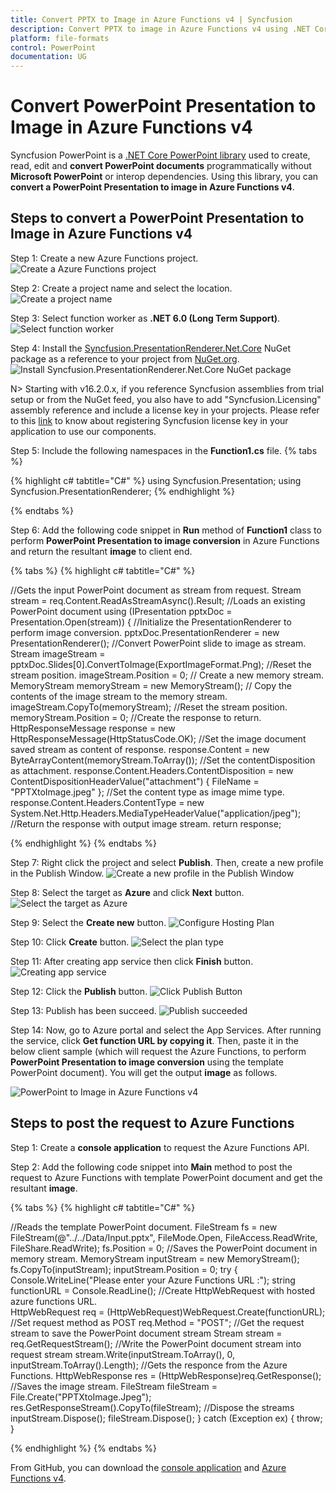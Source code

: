 ```yaml
---
title: Convert PPTX to Image in Azure Functions v4 | Syncfusion
description: Convert PPTX to image in Azure Functions v4 using .NET Core PowerPoint library (Presentation) without Microsoft PowerPoint or interop dependencies.
platform: file-formats
control: PowerPoint
documentation: UG
---
```


# Convert PowerPoint Presentation to Image in Azure Functions v4

Syncfusion PowerPoint is a [.NET Core PowerPoint library](https://www.syncfusion.com/document-processing/powerpoint-framework/net-core) used to create, read, edit and **convert PowerPoint documents** programmatically without **Microsoft PowerPoint** or interop dependencies. Using this library, you can **convert a PowerPoint Presentation to image in Azure Functions v4**.

## Steps to convert a PowerPoint Presentation to Image in Azure Functions v4

Step 1: Create a new Azure Functions project.
![Create a Azure Functions project](Azure_Images/Functions_v1/Azure_PowerPoint_Presentation_to_PDF.png)

Step 2: Create a project name and select the location.
![Create a project name](Azure_Images/Functions_v1/Configure_PowerPoint_Presentation_to_Image.png)

Step 3: Select function worker as **.NET 6.0 (Long Term Support)**. 
![Select function worker](Azure_Images/Functions_v4/Additional_Information_PowerPoint_Presentation_to_PDF.png)

Step 4: Install the [Syncfusion.PresentationRenderer.Net.Core](https://www.nuget.org/packages/Syncfusion.PresentationRenderer.Net.Core) NuGet package as a reference to your project from [NuGet.org](https://www.nuget.org/).
![Install Syncfusion.PresentationRenderer.Net.Core NuGet package](Azure_Images/Functions_v4/Nuget_Package_PowerPoint_Presentation_to_PDF.png)

N> Starting with v16.2.0.x, if you reference Syncfusion assemblies from trial setup or from the NuGet feed, you also have to add "Syncfusion.Licensing" assembly reference and include a license key in your projects. Please refer to this [link](https://help.syncfusion.com/common/essential-studio/licensing/overview) to know about registering Syncfusion license key in your application to use our components.

Step 5: Include the following namespaces in the **Function1.cs** file.
{% tabs %}

{% highlight c# tabtitle="C#" %}
using Syncfusion.Presentation;
using Syncfusion.PresentationRenderer;
{% endhighlight %}

{% endtabs %}

Step 6: Add the following code snippet in **Run** method of **Function1** class to perform **PowerPoint Presentation to image conversion** in Azure Functions and return the resultant **image** to client end.

{% tabs %}
{% highlight c# tabtitle="C#" %}

//Gets the input PowerPoint document as stream from request.
Stream stream = req.Content.ReadAsStreamAsync().Result;
//Loads an existing PowerPoint document
using (IPresentation pptxDoc = Presentation.Open(stream))
{
    //Initialize the PresentationRenderer to perform image conversion.
    pptxDoc.PresentationRenderer = new PresentationRenderer();
    //Convert PowerPoint slide to image as stream.
    Stream imageStream = pptxDoc.Slides[0].ConvertToImage(ExportImageFormat.Png);
    //Reset the stream position.
    imageStream.Position = 0;
    // Create a new memory stream.
    MemoryStream memoryStream = new MemoryStream();
    // Copy the contents of the image stream to the memory stream.
    imageStream.CopyTo(memoryStream);
    //Reset the stream position.
    memoryStream.Position = 0;
    //Create the response to return.
    HttpResponseMessage response = new HttpResponseMessage(HttpStatusCode.OK);
    //Set the image document saved stream as content of response.
    response.Content = new ByteArrayContent(memoryStream.ToArray());
    //Set the contentDisposition as attachment.
    response.Content.Headers.ContentDisposition = new ContentDispositionHeaderValue("attachment")
    {
        FileName = "PPTXtoImage.jpeg"
    };
    //Set the content type as image mime type.
    response.Content.Headers.ContentType = new System.Net.Http.Headers.MediaTypeHeaderValue("application/jpeg");
    //Return the response with output image stream.
    return response;

{% endhighlight %}
{% endtabs %}

Step 7: Right click the project and select **Publish**. Then, create a new profile in the Publish Window.
![Create a new profile in the Publish Window](Azure_Images/Functions_v1/Publish_PowerPoint_Presentation_to_Image.png)

Step 8: Select the target as **Azure** and click **Next** button.
![Select the target as Azure](Azure_Images/Functions_v1/Target_PowerPoint_Presentation_to_PDF.png)

Step 9: Select the **Create new** button.
![Configure Hosting Plan](Azure_Images/Functions_v1/Function_Instance_PowerPoint_Presentation_to_PDF.png)

Step 10: Click **Create** button. 
![Select the plan type](Azure_Images/Functions_v1/Hosting_PowerPoint_Presentation_to_Image.png)

Step 11: After creating app service then click **Finish** button. 
![Creating app service](Azure_Images/Functions_v1/Finish_PowerPoint_Presentation_to_Image.png)

Step 12: Click the **Publish** button.
![Click Publish Button](Azure_Images/Functions_v1/Before_Publish_PowerPoint_Presentation_to_Image.png)

Step 13: Publish has been succeed.
![Publish succeeded](Azure_Images/Functions_v1/After_Publish_PowerPoint_Presentation_to_Image.png)

Step 14: Now, go to Azure portal and select the App Services. After running the service, click **Get function URL by copying it**. Then, paste it in the below client sample (which will request the Azure Functions, to perform **PowerPoint Presentation to image conversion** using the template PowerPoint document). You will get the output **image** as follows.

![PowerPoint to Image in Azure Functions v4](Azure_Images/Functions_v1/Output_PowerPoint_Presentation_to-Image.png)

## Steps to post the request to Azure Functions

Step 1: Create a **console application** to request the Azure Functions API.

Step 2: Add the following code snippet into **Main** method to post the request to Azure Functions with template PowerPoint document and get the resultant **image**.

{% tabs %}
{% highlight c# tabtitle="C#" %}

//Reads the template PowerPoint document.
FileStream fs = new FileStream(@"../../Data/Input.pptx", FileMode.Open, FileAccess.ReadWrite, FileShare.ReadWrite);
fs.Position = 0;
//Saves the PowerPoint document in memory stream.
MemoryStream inputStream = new MemoryStream();
fs.CopyTo(inputStream);
inputStream.Position = 0;
try
{
    Console.WriteLine("Please enter your Azure Functions URL :");
    string functionURL = Console.ReadLine();
    //Create HttpWebRequest with hosted azure functions URL.                
    HttpWebRequest req = (HttpWebRequest)WebRequest.Create(functionURL);
    //Set request method as POST
    req.Method = "POST";
    //Get the request stream to save the PowerPoint document stream
    Stream stream = req.GetRequestStream();
    //Write the PowerPoint document stream into request stream
    stream.Write(inputStream.ToArray(), 0, inputStream.ToArray().Length);
    //Gets the responce from the Azure Functions.
    HttpWebResponse res = (HttpWebResponse)req.GetResponse();
    //Saves the image stream.
    FileStream fileStream = File.Create("PPTXtoImage.Jpeg");
    res.GetResponseStream().CopyTo(fileStream);
    //Dispose the streams
    inputStream.Dispose();
    fileStream.Dispose();
}
catch (Exception ex)
{
    throw;
}

{% endhighlight %}
{% endtabs %}

From GitHub, you can download the [console application](https://github.com/SyncfusionExamples/PowerPoint-Examples/tree/master/PPTX-to-Image-conversion/Convert-PowerPoint-presentation-to-Image/Azure/Azure_Functions/Console_Application) and [Azure Functions v4](https://github.com/SyncfusionExamples/PowerPoint-Examples/tree/master/PPTX-to-Image-conversion/Convert-PowerPoint-presentation-to-Image/Azure/Azure_Functions/Azure_Functions_v4).

